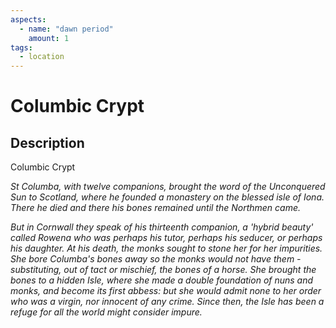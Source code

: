 ```yaml
---
aspects: 
  - name: "dawn period"
    amount: 1
tags:
  - location
---
```


# Columbic Crypt

## Description
Columbic Crypt

<i>St Columba, with twelve companions, brought the word of the Unconquered Sun to Scotland, where he founded a monastery on the blessed isle of Iona. There he died and there his bones remained until the Northmen came.</i>

<i>But in Cornwall they speak of his thirteenth companion, a 'hybrid beauty' called Rowena who was perhaps his tutor, perhaps his seducer, or perhaps his daughter. At his death, the monks sought to stone her for her impurities. She bore Columba's bones away so the monks would not have them - substituting, out of tact or mischief, the bones of a horse. She brought the bones to a hidden Isle, where she made a double foundation of nuns and monks, and become its first abbess: but she would admit none to her order who was a virgin, nor innocent of any crime. Since then, the Isle has been a refuge for all the world might consider impure.</i>
